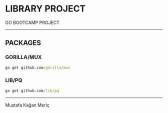 # LIBRARY PROJECT

GO BOOTCAMP PROJECT

---
## PACKAGES 

### GORILLA/MUX
``` cmd
go get github.com/gorilla/mux
```
### LIB/PQ
``` cmd
go get github.com/lib/pq
```
---

Mustafa Kağan Meriç